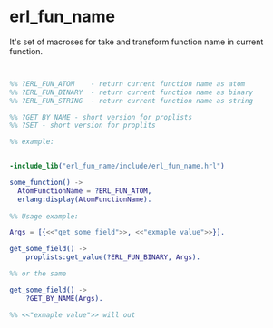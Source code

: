 erl_fun_name
============

It's set of macroses for take and transform function name in current function.

```erlang


%% ?ERL_FUN_ATOM    - return current function name as atom
%% ?ERL_FUN_BINARY  - return current function name as binary
%% ?ERL_FUN_STRING  - return current function name as string

%% ?GET_BY_NAME - short version for proplists
%% ?SET - short version for proplits

%% example:


-include_lib("erl_fun_name/include/erl_fun_name.hrl")

some_function() ->
  AtomFunctionName = ?ERL_FUN_ATOM,
  erlang:display(AtomFunctionName).
  
%% Usage example:

Args = [{<<"get_some_field">>, <<"exmaple value">>}].

get_some_field() ->
	proplists:get_value(?ERL_FUN_BINARY, Args).

%% or the same

get_some_field() ->
	?GET_BY_NAME(Args).

%% <<"exmaple value">> will out
	

```
